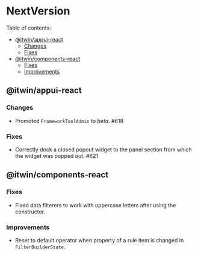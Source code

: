 # NextVersion <!-- omit from toc -->

Table of contents:

- [@itwin/appui-react](#itwinappui-react)
  - [Changes](#changes)
  - [Fixes](#fixes)
- [@itwin/components-react](#itwincomponents-react)
  - [Fixes](#fixes-1)
  - [Improvements](#improvements)

## @itwin/appui-react

### Changes

- Promoted `FrameworkToolAdmin` to _beta_. #618

### Fixes

- Correctly dock a closed popout widget to the panel section from which the widget was popped out. #621

## @itwin/components-react

### Fixes

- Fixed data filterers to work with uppercase letters after using the constructor.

### Improvements

- Reset to default operator when property of a rule item is changed in `FilterBuilderState`.
